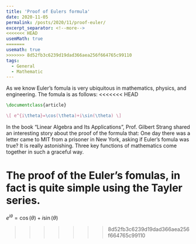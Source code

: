 ```yaml
---
title: 'Proof of Eulers formula'
date: 2020-11-05
permalink: /posts/2020/11/proof-euler/
excerpt_separator: <!--more-->
<<<<<<< HEAD
usemMath: true
=======
usemath: true
>>>>>>> 8d52fb3c6239d19dad366aea256f664765c99110
tags:
  - General
  - Mathematic
---
```


As we know Euler’s fomula is very ubiquitous in mathematics, physics, and engineering. The fomula is as follows:
<<<<<<< HEAD
```Latex
\documentclass{article}

\[ e^{i\theta}=\cos(\theta)+i\sin(\theta) \]
```
In the book “Linear Algebra and Its Applications”, Prof. Gilbert Strang shared an interesting story about the proof of the formula that: One day there was a letter came to MIT from a prisoner in New York, asking if Euler’s fomula was true? It is really astonishing. Three key functions of mathematics come together in such a graceful way.

The proof of the Euler’s fomulas, in fact is quite simple using the Tayler series.
=======
$e^{i\theta}=\cos(\theta)+i\sin(\theta)$


>>>>>>> 8d52fb3c6239d19dad366aea256f664765c99110
